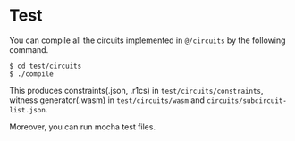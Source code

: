 # Test

You can compile all the circuits implemented in `@/circuits` by the following command.
```
$ cd test/circuits
$ ./compile
```
This produces constraints(.json, .r1cs) in `test/circuits/constraints`, witness generator(.wasm) in `test/circuits/wasm` and `circuits/subcircuit-list.json`.

Moreover, you can run mocha test files.